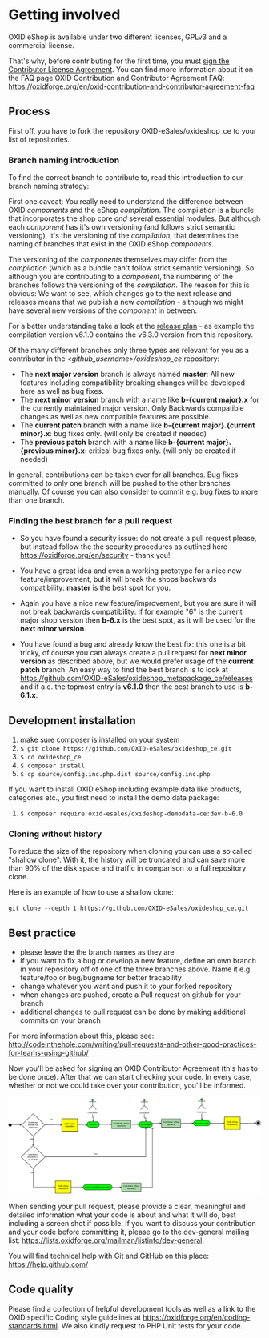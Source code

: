 # Getting involved

OXID eShop is available under two different licenses, GPLv3 and a commercial license.

That's why, before contributing for the first time, you must <a href="https://gist.github.com/OXID-Admin/6df6ed126d074a54507d">sign the Contributor License Agreement</a>.
You can find more information about it on the FAQ page OXID Contribution and Contributor Agreement FAQ:
https://oxidforge.org/en/oxid-contribution-and-contributor-agreement-faq

## Process

First off, you have to fork the repository OXID-eSales/oxideshop_ce to your list of repositories.

### Branch naming introduction

To find the correct branch to contribute to, read this introduction to our branch naming strategy:

First one caveat: You really need to understand the difference between OXID *components* and
the eShop *compilation*. The compilation is a bundle that incorporates the shop core *and*
several essential modules. But although each *component* has it's own versioning (and follows
strict semantic versioning), it's the versioning of the *compilation*, that determines the
naming of branches that exist in the OXID eShop *components*.

The versioning of the *components* themselves may differ
from the *compilation* (which as a bundle can't follow strict semantic versioning).
So although you are contributing to a *component*, the numbering of the branches follows the
versioning of the *compilation*. The reason for this is obvious: We want to see, which changes
go to the next release and releases means that we publish a new *compilation* - although we
might have several new versions of the *component* in between.

For a better understanding take a look at the [release plan](https://oxidforge.org/en/release-plan) - as example the compilation version v6.1.0 contains the v6.3.0 version from this repository.

Of the many different branches only three types are relevant for you as a contributor in the *\<github_username\>/oxideshop_ce* repository:

* The **next major version** branch is always named **master**: All new features including compatibility breaking changes will be developed here as well as bug fixes.
* The **next minor version** branch with a name like **b-{current major}.x** for the currently maintained major version. Only Backwards compatible changes as well as new compatible features are possible.
* The **current patch** branch with a name like **b-{current major}.{current minor}.x**: bug fixes only. (will only be created if needed)
* The **previous patch** branch with a name like **b-{current major}.{previous minor}.x**: critical bug fixes only. (will only be created if needed)

In general, contributions can be taken over for all branches. Bug fixes committed to only one branch will be pushed to the other branches manually. Of course you can also consider to commit e.g. bug fixes to more than one branch.

### Finding the best branch for a pull request

* So you have found a security issue: do not create a pull request please, but instead follow the the security procedures as outlined here https://oxidforge.org/en/security - thank you!

* You have a great idea and even a working prototype for a nice new feature/improvement, but it will break the shops backwards compatibility: **master** is the best spot for you.

* Again you have a nice new feature/improvement, but you are sure it will not break backwards compatibility: if for example "6" is the current major shop version then **b-6.x** is the best spot, as it will be used for the **next minor version**.

* You have found a bug and already know the best fix: this one is a bit tricky, of course you can always create a pull request for **next minor version** as described above, but we would prefer usage of the **current patch** branch. An easy way to find the best branch is to look at https://github.com/OXID-eSales/oxideshop_metapackage_ce/releases and if a.e. the topmost entry is **v6.1.0** then the best branch to use is **b-6.1.x**.

## Development installation

1. make sure [composer](https://getcomposer.org/) is installed on your system
2. `$ git clone https://github.com/OXID-eSales/oxideshop_ce.git`
3. `$ cd oxideshop_ce`
4. `$ composer install`
5. `$ cp source/config.inc.php.dist source/config.inc.php`

If you want to install OXID eShop including example data like products, categories etc., you first need to install the demo data package:

1. `$ composer require oxid-esales/oxideshop-demodata-ce:dev-b-6.0`

### Cloning without history

To reduce the size of the repository when cloning you can use a so called "shallow clone".
With it, the history will be truncated and can save more than 90% of the disk space and traffic in comparison to a full repository clone.

Here is an example of how to use a shallow clone:

`git clone --depth 1 https://github.com/OXID-eSales/oxideshop_ce.git`

## Best practice

* please leave the the branch names as they are
* if you want to fix a bug or develop a new feature, define an own branch in your repository off of one of the three branches above. Name it e.g. feature/foo or bug/bugname for better tracability
* change whatever you want and push it to your forked repository
* when changes are pushed, create a Pull request on github for your branch
* additional changes to pull request can be done by making additional commits on your branch

For more information about this, please see:<br>
http://codeinthehole.com/writing/pull-requests-and-other-good-practices-for-teams-using-github/

Now you'll be asked for signing an OXID Contributor Agreement (this has to be done once). After that we can start checking your code. In every case, whether or not we could take over your contribution, you'll be informed.

![Image alt](git_contributor-activity.png)

When sending your pull request, please provide a clear, meaningful and detailed information what your code is about and what it will do, best including a screen shot if possible.
If you want to discuss your contribution and your code before committing it, please go to the dev-general mailing list: https://lists.oxidforge.org/mailman/listinfo/dev-general.

You will find technical help with Git and GitHub on this place:<br>
https://help.github.com/

## Code quality

Please find a collection of helpful development tools as well as a link to the OXID specific Coding style guidelines at https://oxidforge.org/en/coding-standards.html.
We also kindly request to PHP Unit tests for your code.